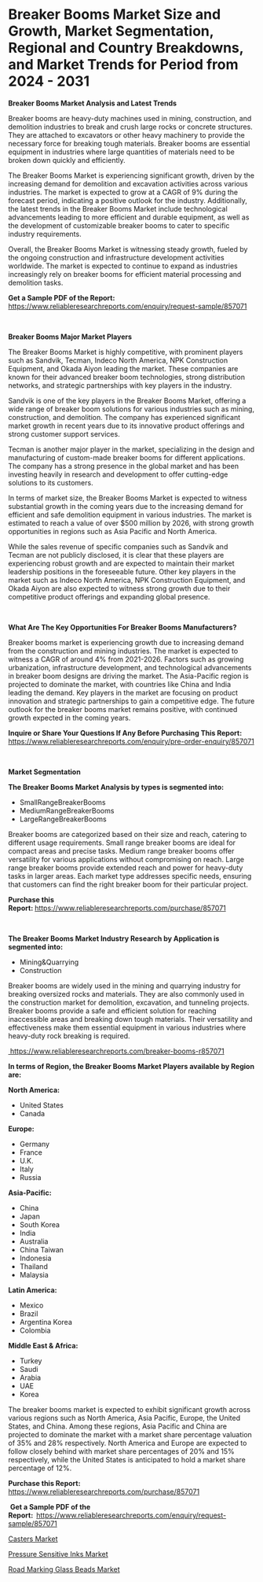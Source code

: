 <p><h1>Breaker Booms Market Size and Growth, Market Segmentation, Regional and Country Breakdowns, and Market Trends for Period from 2024 -  2031</h1></p><p><strong>Breaker Booms Market Analysis and Latest Trends</strong></p>
<p><p>Breaker booms are heavy-duty machines used in mining, construction, and demolition industries to break and crush large rocks or concrete structures. They are attached to excavators or other heavy machinery to provide the necessary force for breaking tough materials. Breaker booms are essential equipment in industries where large quantities of materials need to be broken down quickly and efficiently.</p><p>The Breaker Booms Market is experiencing significant growth, driven by the increasing demand for demolition and excavation activities across various industries. The market is expected to grow at a CAGR of 9% during the forecast period, indicating a positive outlook for the industry. Additionally, the latest trends in the Breaker Booms Market include technological advancements leading to more efficient and durable equipment, as well as the development of customizable breaker booms to cater to specific industry requirements.</p><p>Overall, the Breaker Booms Market is witnessing steady growth, fueled by the ongoing construction and infrastructure development activities worldwide. The market is expected to continue to expand as industries increasingly rely on breaker booms for efficient material processing and demolition tasks.</p></p>
<p><strong>Get a Sample PDF of the Report:&nbsp;</strong> <a href="https://www.reliableresearchreports.com/enquiry/request-sample/857071">https://www.reliableresearchreports.com/enquiry/request-sample/857071</a></p>
<p>&nbsp;</p>
<p><strong>Breaker Booms Major Market Players</strong></p>
<p><p>The Breaker Booms Market is highly competitive, with prominent players such as Sandvik, Tecman, Indeco North America, NPK Construction Equipment, and Okada Aiyon leading the market. These companies are known for their advanced breaker boom technologies, strong distribution networks, and strategic partnerships with key players in the industry. </p><p>Sandvik is one of the key players in the Breaker Booms Market, offering a wide range of breaker boom solutions for various industries such as mining, construction, and demolition. The company has experienced significant market growth in recent years due to its innovative product offerings and strong customer support services.</p><p>Tecman is another major player in the market, specializing in the design and manufacturing of custom-made breaker booms for different applications. The company has a strong presence in the global market and has been investing heavily in research and development to offer cutting-edge solutions to its customers.</p><p>In terms of market size, the Breaker Booms Market is expected to witness substantial growth in the coming years due to the increasing demand for efficient and safe demolition equipment in various industries. The market is estimated to reach a value of over $500 million by 2026, with strong growth opportunities in regions such as Asia Pacific and North America.</p><p>While the sales revenue of specific companies such as Sandvik and Tecman are not publicly disclosed, it is clear that these players are experiencing robust growth and are expected to maintain their market leadership positions in the foreseeable future. Other key players in the market such as Indeco North America, NPK Construction Equipment, and Okada Aiyon are also expected to witness strong growth due to their competitive product offerings and expanding global presence.</p></p>
<p>&nbsp;</p>
<p><strong>What Are The Key Opportunities For Breaker Booms Manufacturers?</strong></p>
<p><p>Breaker booms market is experiencing growth due to increasing demand from the construction and mining industries. The market is expected to witness a CAGR of around 4% from 2021-2026. Factors such as growing urbanization, infrastructure development, and technological advancements in breaker boom designs are driving the market. The Asia-Pacific region is projected to dominate the market, with countries like China and India leading the demand. Key players in the market are focusing on product innovation and strategic partnerships to gain a competitive edge. The future outlook for the breaker booms market remains positive, with continued growth expected in the coming years.</p></p>
<p><strong>Inquire or Share Your Questions If Any Before Purchasing This Report:</strong> <a href="https://www.reliableresearchreports.com/enquiry/pre-order-enquiry/857071">https://www.reliableresearchreports.com/enquiry/pre-order-enquiry/857071</a></p>
<p>&nbsp;</p>
<p><strong>Market Segmentation</strong></p>
<p><strong>The Breaker Booms Market Analysis by types is segmented into:</strong></p>
<p><ul><li>SmallRangeBreakerBooms</li><li>MediumRangeBreakerBooms</li><li>LargeRangeBreakerBooms</li></ul></p>
<p><p>Breaker booms are categorized based on their size and reach, catering to different usage requirements. Small range breaker booms are ideal for compact areas and precise tasks. Medium range breaker booms offer versatility for various applications without compromising on reach. Large range breaker booms provide extended reach and power for heavy-duty tasks in larger areas. Each market type addresses specific needs, ensuring that customers can find the right breaker boom for their particular project.</p></p>
<p><strong>Purchase this Report:&nbsp;</strong><a href="https://www.reliableresearchreports.com/purchase/857071">https://www.reliableresearchreports.com/purchase/857071</a></p>
<p>&nbsp;</p>
<p><strong>The Breaker Booms Market Industry Research by Application is segmented into:</strong></p>
<p><ul><li>Mining&Quarrying</li><li>Construction</li></ul></p>
<p><p>Breaker booms are widely used in the mining and quarrying industry for breaking oversized rocks and materials. They are also commonly used in the construction market for demolition, excavation, and tunneling projects. Breaker booms provide a safe and efficient solution for reaching inaccessible areas and breaking down tough materials. Their versatility and effectiveness make them essential equipment in various industries where heavy-duty rock breaking is required.</p></p>
<p><a href="https://www.reliableresearchreports.com/breaker-booms-r857071">&nbsp;https://www.reliableresearchreports.com/breaker-booms-r857071</a></p>
<p><strong>In terms of Region, the Breaker Booms Market Players available by Region are:</strong></p>
<p>
    <p> <strong> North America: </strong>
        <ul>
            <li>United States</li>
            <li>Canada</li>
        </ul>
        </p> 
    <p> <strong> Europe: </strong>
        <ul>
            <li>Germany</li>
            <li>France</li>
            <li>U.K.</li>
            <li>Italy</li>
            <li>Russia</li>
        </ul>
        </p> 
    <p> <strong> Asia-Pacific: </strong>
        <ul>
            <li>China</li>
            <li>Japan</li>
            <li>South Korea</li>
            <li>India</li>
            <li>Australia</li>
            <li>China Taiwan</li>
            <li>Indonesia</li>
            <li>Thailand</li>
            <li>Malaysia</li>
        </ul>
        </p> 
    <p> <strong> Latin America: </strong>
        <ul>
            <li>Mexico</li>
            <li>Brazil</li>
            <li>Argentina Korea</li>
            <li>Colombia</li>
        </ul>
        </p> 
    <p> <strong> Middle East & Africa: </strong>
        <ul>
            <li>Turkey</li>
            <li>Saudi</li>
            <li>Arabia</li>
            <li>UAE</li>
            <li>Korea</li>
        </ul>
    </p>
    </p>
<p><p>The breaker booms market is expected to exhibit significant growth across various regions such as North America, Asia Pacific, Europe, the United States, and China. Among these regions, Asia Pacific and China are projected to dominate the market with a market share percentage valuation of 35% and 28% respectively. North America and Europe are expected to follow closely behind with market share percentages of 20% and 15% respectively, while the United States is anticipated to hold a market share percentage of 12%.</p></p>
<p><strong>Purchase this Report: </strong><a href="https://www.reliableresearchreports.com/purchase/857071">https://www.reliableresearchreports.com/purchase/857071</a></p>
<p>&nbsp;<strong>Get a Sample PDF of the Report:&nbsp;&nbsp;</strong><a href="https://www.reliableresearchreports.com/enquiry/request-sample/857071">https://www.reliableresearchreports.com/enquiry/request-sample/857071</a></p>
<p><strong></strong></p>
<p><p><a href="https://view.publitas.com/reportprime-1/casters-market-size-evaluating-its-market-trends-growth-and-projections-2024-2031/">Casters Market</a></p><p><a href="https://scarlet-rocket-c63.notion.site/Pressure-Sensitive-Inks-Market-with-the-goal-of-estimating-the-market-size-and-future-growth-potenti-7d1bbb0061d04b8895f0bc0e52f0fc2c">Pressure Sensitive Inks Market</a></p><p><a href="https://fearless-okapi-6c8.notion.site/Road-Marking-Glass-Beads-Market-Size-Growth-and-Forecast-from-2024-2031-8a6f97d6c63c4d4286bd9223a8b51e58">Road Marking Glass Beads Market</a></p></p>